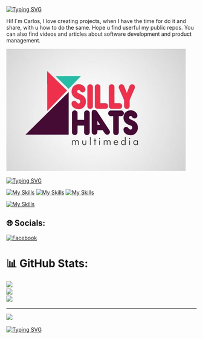 [![Typing SVG](https://readme-typing-svg.herokuapp.com?font=Fira+Code&size=32&pause=1000&width=435&lines=Welcome+to+my+profile)](https://git.io/typing-svg)

Hi! I´m Carlos, I love creating projects, when I have the time for do it and share, with u how to do the same. Hope u find userful my public repos. You can also find videos and articles about software development and product management.

![Alt text](https://github.com/1984hats/pereira-info/blob/main/logo_silly.jpg)


[![Typing SVG](https://readme-typing-svg.herokuapp.com?font=Fira+Code&size=32&pause=1000&width=435&lines=Skills)](https://git.io/typing-svg)

[![My Skills](https://skillicons.dev/icons?i=au,pr,ae,ps,ai,xd)](https://skillicons.dev)
[![My Skills](https://skillicons.dev/icons?i=sketchup,unreal,unity,blender,arduino,mysql,mongodb)](https://skillicons.dev)
[![My Skills](https://skillicons.dev/icons?i=html,css,java,nodejs,py,php,r)](https://skillicons.dev)

[![My Skills](https://skillicons.dev/icons?i=aws,react,bootstrap,vscode,gcp,ableton)](https://skillicons.dev)

## 🌐 Socials:
[![Facebook](https://img.shields.io/badge/Facebook-%231877F2.svg?logo=Facebook&logoColor=white)](https://facebook.com/https://www.facebook.com/sillyhats) 
# 📊 GitHub Stats:
![](https://github-readme-stats.vercel.app/api?username=1984hats&theme=dark&hide_border=true&include_all_commits=false&count_private=false)<br/>
![](https://github-readme-streak-stats.herokuapp.com/?user=1984hats&theme=dark&hide_border=true)<br/>
![](https://github-readme-stats.vercel.app/api/top-langs/?username=1984hats&theme=dark&hide_border=true&include_all_commits=false&count_private=false&layout=compact)

---
[![](https://visitcount.itsvg.in/api?id=1984hats&icon=0&color=0)](https://visitcount.itsvg.in)

<!-- Proudly created with GPRM ( https://gprm.itsvg.in ) -->

[![Typing SVG](https://readme-typing-svg.herokuapp.com?font=Fira+Code&size=32&pause=1000&width=435&lines=Spotify+recently)](https://git.io/typing-svg)


